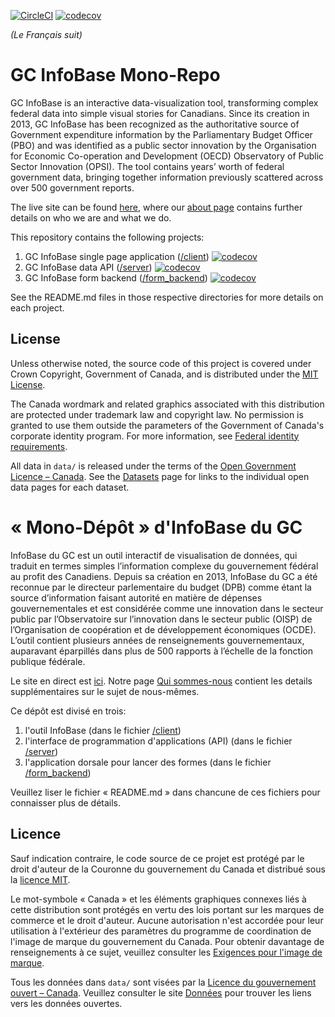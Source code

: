 [![CircleCI](https://circleci.com/gh/TBS-EACPD/infobase.svg?style=shield)](https://circleci.com/gh/TBS-EACPD/infobase) [![codecov](https://codecov.io/gh/tbs-eacpd/infobase/branch/codecov/graph/badge.svg)](https://app.codecov.io/gh/TBS-EACPD/infobase/)

_(Le Français suit)_

# GC InfoBase Mono-Repo

GC InfoBase is an interactive data-visualization tool, transforming complex federal data into simple visual stories for Canadians. Since its creation in 2013, GC InfoBase has been recognized as the authoritative source of Government expenditure information by the Parliamentary Budget Officer (PBO) and was identified as a public sector innovation by the Organisation for Economic Co-operation and Development (OECD) Observatory of Public Sector Innovation (OPSI). The tool contains years’ worth of federal government data, bringing together information previously scattered across over 500 government reports.

The live site can be found [here](https://www.tbs-sct.gc.ca/ems-sgd/edb-bdd/index-eng.html), where our [about page](https://www.tbs-sct.gc.ca/ems-sgd/edb-bdd/index-eng.html#about) contains further details on who we are and what we do.

This repository contains the following projects:

1. GC InfoBase single page application ([/client](https://github.com/TBS-EACPD/InfoBase/blob/master/client)) [![codecov](https://codecov.io/gh/tbs-eacpd/infobase/branch/codecov/graph/badge.svg?flag=client)](https://app.codecov.io/gh/TBS-EACPD/infobase/)
2. GC InfoBase data API ([/server](https://github.com/TBS-EACPD/InfoBase/blob/master/server)) [![codecov](https://codecov.io/gh/tbs-eacpd/infobase/branch/codecov/graph/badge.svg?flag=server)](https://app.codecov.io/gh/TBS-EACPD/infobase/)
3. GC InfoBase form backend ([/form_backend](https://github.com/TBS-EACPD/InfoBase/blob/master/form_backend)) [![codecov](https://codecov.io/gh/tbs-eacpd/infobase/branch/codecov/graph/badge.svg?flag=form_backend)](https://app.codecov.io/gh/TBS-EACPD/infobase/)

See the README.md files in those respective directories for more details on each project.

## License

Unless otherwise noted, the source code of this project is covered under Crown Copyright, Government of Canada, and is distributed under the [MIT License](LICENSE).

The Canada wordmark and related graphics associated with this distribution are protected under trademark law and copyright law. No permission is granted to use them outside the parameters of the Government of Canada's corporate identity program. For more information, see [Federal identity requirements](https://www.canada.ca/en/treasury-board-secretariat/topics/government-communications/federal-identity-requirements.html).

All data in `data/` is released under the terms of the [Open Government Licence – Canada](https://open.canada.ca/en/open-government-licence-canada). See the [Datasets](https://www.tbs-sct.gc.ca/ems-sgd/edb-bdd/index-eng.html#metadata) page for links to the individual open data pages for each dataset.

# « Mono-Dépôt » d'InfoBase du GC

InfoBase du GC est un outil interactif de visualisation de données, qui traduit en termes simples l’information complexe du gouvernement fédéral au profit des Canadiens. Depuis sa création en 2013, InfoBase du GC a été reconnue par le directeur parlementaire du budget (DPB) comme étant la source d’information faisant autorité en matière de dépenses gouvernementales et est considérée comme une innovation dans le secteur public par l’Observatoire sur l’innovation dans le secteur public (OISP) de l’Organisation de coopération et de développement économiques (OCDE). L’outil contient plusieurs années de renseignements gouvernementaux, auparavant éparpillés dans plus de 500 rapports à l’échelle de la fonction publique fédérale.

Le site en direct est [ici](https://www.tbs-sct.gc.ca/ems-sgd/edb-bdd/index-fra.html). Notre page [Qui sommes-nous](https://www.tbs-sct.gc.ca/ems-sgd/edb-bdd/index-fra.html#about) contient les details supplémentaires sur le sujet de nous-mêmes.

Ce dépôt est divisé en trois:

1. l'outil InfoBase (dans le fichier [/client](https://github.com/TBS-EACPD/InfoBase/blob/master/client))
2. l'interface de programmation d'applications (API) (dans le fichier [/server](https://github.com/TBS-EACPD/InfoBase/blob/master/server))
3. l'application dorsale pour lancer des formes (dans le fichier [/form_backend](https://github.com/TBS-EACPD/InfoBase/blob/master/form_backend))

Veuillez liser le fichier « README.md » dans chancune de ces fichiers pour connaisser plus de détails.

## Licence

Sauf indication contraire, le code source de ce projet est protégé par le droit d'auteur de la Couronne du gouvernement du Canada et distribué sous la [licence MIT](LICENSE).

Le mot-symbole « Canada » et les éléments graphiques connexes liés à cette distribution sont protégés en vertu des lois portant sur les marques de commerce et le droit d'auteur. Aucune autorisation n'est accordée pour leur utilisation à l'extérieur des paramètres du programme de coordination de l'image de marque du gouvernement du Canada. Pour obtenir davantage de renseignements à ce sujet, veuillez consulter les [Exigences pour l'image de marque](https://www.canada.ca/fr/secretariat-conseil-tresor/sujets/communications-gouvernementales/exigences-image-marque.html).

Tous les données dans `data/` sont visées par la [Licence du gouvernement ouvert – Canada](https://ouvert.canada.ca/fr/licence-du-gouvernement-ouvert-canada). Veuillez consulter le site [Données](https://www.tbs-sct.gc.ca/ems-sgd/edb-bdd/index-fra.html#metadata) pour trouver les liens vers les données ouvertes.
